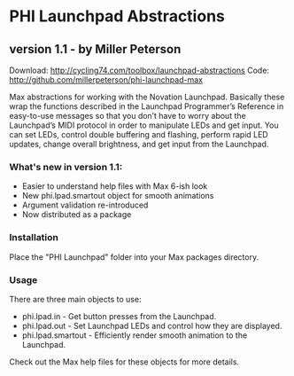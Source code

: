 PHI Launchpad Abstractions
==========================
version 1.1 - by Miller Peterson
--------------------------------

Download: http://cycling74.com/toolbox/launchpad-abstractions
Code: http://github.com/millerpeterson/phi-launchpad-max

Max abstractions for working with the Novation Launchpad. Basically these
wrap the functions described in the Launchpad Programmer’s Reference in
easy-to-use messages so that you don’t have to worry about the Launchpad’s
MIDI protocol in order to manipulate LEDs and get input. You can set LEDs,
control double buffering and flashing, perform rapid LED updates, change
overall brightness, and get input from the Launchpad.

### What's new in version 1.1:
- Easier to understand help files with Max 6-ish look
- New phi.lpad.smartout object for smooth animations
- Argument validation re-introduced
- Now distributed as a package

### Installation
Place the "PHI Launchpad" folder into your Max packages directory.

### Usage
There are three main objects to use:
- phi.lpad.in - Get button presses from the Launchpad.
- phi.lpad.out - Set Launchpad LEDs and control how they are displayed.
- phi.lpad.smartout - Efficiently render smooth animation to the Launchpad.

Check out the Max help files for these objects for more details.
